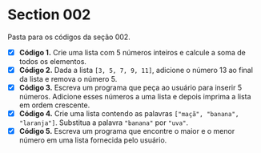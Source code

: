 # Section 002
Pasta para os códigos da seção 002.

- [x]  **Código 1.** Crie uma lista com 5 números inteiros e calcule a soma de todos os elementos.
- [x]  **Código 2.** Dada a lista `[3, 5, 7, 9, 11]`, adicione o número 13 ao final da lista e remova o número 5.
- [x]  **Código 3.** Escreva um programa que peça ao usuário para inserir 5 números. Adicione esses números a uma lista e depois imprima a lista em ordem crescente.
- [x]  **Código 4.** Crie uma lista contendo as palavras `["maçã", "banana", "laranja"]`. Substitua a palavra `"banana"` por `"uva"`.
- [x]  **Código 5.** Escreva um programa que encontre o maior e o menor número em uma lista fornecida pelo usuário.
